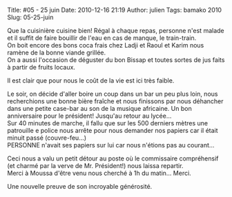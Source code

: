 Title: #05 - 25 juin
Date: 2010-12-16 21:19
Author: julien
Tags: bamako 2010
Slug: 05-25-juin

Que la cuisinière cuisine bien! Régal à chaque repas, personne n'est
malade et il suffit de faire bouillir de l'eau en cas de manque, le
train-train.  
On boit encore des bons coca frais chez Ladji et Raoul et Karim nous
ramène de la bonne viande grillée.  
On a aussi l'occasion de déguster du bon Bissap et toutes sortes de jus
faits à partir de fruits locaux.  
  
Il est clair que pour nous le coût de la vie est ici très faible.  
  
Le soir, on décide d'aller boire un coup dans un bar un peu plus loin,
nous recherchions une bonne bière fraîche et nous finissons par nous
déhancher dans une petite case-bar au son de la musique africaine. Un
bon anniversaire pour le président! Jusqu'au retour au lycée...  
Sur 40 minutes de marche, il fallu que sur les 500 derniers mètres une
patrouille e police nous arrête pour nous demander nos papiers car il
était minuit passé (couvre-feu...)  
PERSONNE n'avait ses papiers sur lui car nous n'étions pas au
courant...  
  
  
Ceci nous a valu un petit détour au poste où le commissaire compréhensif
(et charmé par la verve de Mr. Président!) nous laissa repartir.  
Merci à Moussa d'être venu nous cherché à 1h du matin... Merci.  
  
Une nouvelle preuve de son incroyable générosité.

</p>

